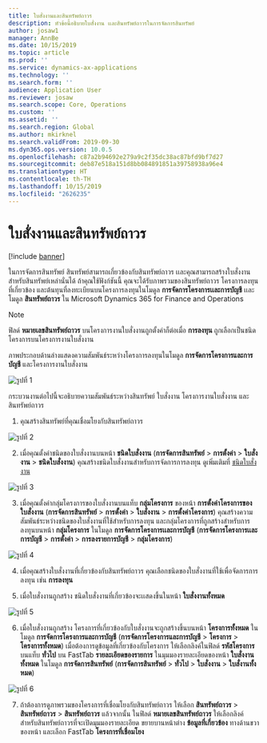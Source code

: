 ```yaml
---
title: ใบสั่งงานและสินทรัพย์ถาวร
description: หัวข้อนี้อธิบายใบสั่งงาน เเละสินทรัพย์ถาวรในการจัดการสินทรัพย์
author: josaw1
manager: AnnBe
ms.date: 10/15/2019
ms.topic: article
ms.prod: ''
ms.service: dynamics-ax-applications
ms.technology: ''
ms.search.form: ''
audience: Application User
ms.reviewer: josaw
ms.search.scope: Core, Operations
ms.custom: ''
ms.assetid: ''
ms.search.region: Global
ms.author: mkirknel
ms.search.validFrom: 2019-09-30
ms.dyn365.ops.version: 10.0.5
ms.openlocfilehash: c87a2b94692e279a9c2f35dc38ac87bfd9bf7d27
ms.sourcegitcommit: deb87e518a151d8bb084891851a39758938a96e4
ms.translationtype: HT
ms.contentlocale: th-TH
ms.lasthandoff: 10/15/2019
ms.locfileid: "2626235"
---
```

# <a name="work-orders-and-fixed-assets"></a>ใบสั่งงานและสินทรัพย์ถาวร

[!include [banner](../../includes/banner.md)]


ในการจัดการสินทรัพย์ สินทรัพย์สามารถเกี่ยวข้องกับสินทรัพย์ถาวร เเละคุณสามารถสร้างใบสั่งงานสำหรับสินทรัพย์เหล่านั่นได้ ถ้าคุณใช้ฟังก์ชันนี้ คุณจะได้รับภาพรวมของสินทรัพย์ถาวร โครงการลงทุนที่เกี่ยวข้อง และต้นทุนที่ลงทะเบียนบนโครงการลงทุนในโมดูล **การจัดการโครงการเเละการบัญชี** เเละโมดูล **สินทรัพย์ถาวร** ใน Microsoft Dynamics 365 for Finance and Operations

>[!NOTE]
>ฟิลด์ **หมายเลขสินทรัพย์ถาวร** บนโครงการงานใบสั่งงานถูกตั้งค่าก็ต่อเมื่อ **การลงทุน** ถูกเลือกเป็นชนิดโครงการบนโครงการงานใบสั่งงาน

ภาพประกอบด้านล่างแสดงความสัมพันธ์ระหว่างโครงการลงทุนในโมดูล **การจัดการโครงการและการบัญชี** และโครงการงานใบสั่งงาน

![รูปที่ 1](media/24-work-orders.png)

กระบวนงานต่อไปนี้จะอธิบายความสัมพันธ์ระหว่างสินทรัพย์ ใบสั่งงาน โครงการงานใบสั่งงาน และสินทรัพย์ถาวร

1. คุณสร้างสินทรัพย์ที่คุณเชื่อมโยงกับสินทรัพย์ถาวร

![รูปที่ 2](media/25-work-orders.png)

2. เมื่อคุณตั้งค่าชนิดของใบสั่งงานบนหน้า **ชนิดใบสั่งงาน** (**การจัดการสินทรัพย์** > **การตั้งค่า** > **ใบสั่งงาน** > **ชนิดใบสั่งงาน**) คุณสร้างชนิดใบสั่งงานสำหรับการจัดการการลงทุน ดูเพิ่มเติมที่ [ชนิดใบสั่งงาน](../setup-for-work-orders/work-order-types.md)

![รูปที่ 3](media/26-work-orders.png)

3. เมื่อคุณตั้งค่ากลุ่มโครงการของใบสั่งงานบนแท็บ **กลุ่มโครงการ** ของหน้า **การตั้งค่าโครงการของใบสั่งงาน** (**การจัดการสินทรัพย์** > **การตั้งค่า** > **ใบสั่งงาน** > **การตั้งค่าโครงการ**) คุณสร้างความสัมพันธ์ระหว่างชนิดของใบสั่งงานที่ใช้สำหรับการลงทุน และกลุ่มโครงการที่ถูกสร้างสำหรับการลงทุนบนหน้า **กลุ่มโครงการ** ในโมดูล **การจัดการโครงการเเละการบัญชี** (**การจัดการโครงการเเละการบัญชี** > **การตั้งค่า** > **การลงรายการบัญชี** > **กลุ่มโครงการ**)

![รูปที่ 4](media/27-work-orders.png)

4. เมื่อคุณสร้างใบสั่งงานที่เกี่ยวข้องกับสินทรัพย์ถาวร คุณเลือกชนิดของใบสั่งงานที่ใช้เพื่อจัดการการลงทุน เช่น **การลงทุน**

5. เมื่อใบสั่งงานถูกสร้าง ชนิดใบสั่งงานที่เกี่ยวข้องจะเเสดงขึ้นในหน้า **ใบสั่งงานทั้งหมด**

![รูปที่ 5](media/28-work-orders.png)

6. เมื่อใบสั่งงานถูกสร้าง โครงการที่เกี่ยวข้องกับใบสั่งงานจะถูกสร้างขึ้นบนหน้า **โครงการทั้งหมด** ในโมดูล **การจัดการโครงการและการบัญชี** (**การจัดการโครงการและการบัญชี** > **โครงการ** > **โครงการทั้งหมด**) เมื่อต้องการดูข้อมูลที่เกี่ยวข้องกับโครงการ ให้เลือกลิงค์ในฟิลด์ **รหัสโครงการ** บนแท็บ **ทั่วไป** บน FastTab **รายละเอียดของรายการ** ในมุมมองรายละเอียดของหน้า **ใบสั่งงานทั้งหมด** ในโมดูล **การจัดการสินทรัพย์** (**การจัดการสินทรัพย์** > **ทั่วไป** > **ใบสั่งงาน** > **ใบสั่งานทั้งหมด**)

![รูปที่ 6](media/29-work-orders.png)

7. ถ้าต้องการดูภาพรวมของโครงการที่เชื่อมโยงกับสินทรัพย์ถาวร ให้เลือก **สินทรัพย์ถาวร** > **สินทรัพย์ถาวร** > **สินทรัพย์ถาวร** แล้วจากนั้น ในฟิลด์ **หมายเลขสินทรัพย์ถาวร** ให้เลือกลิงค์สำหรับสินทรัพย์ถาวรที่จะเปิดมุมมองรายละเอียด ขยายบานหน้าต่าง **ข้อมูลที่เกี่ยวข้อง** ทางด้านขวาของหน้า และเลือก FastTab **โครงการที่เชื่อมโยง**

